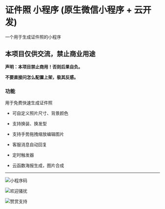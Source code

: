 
# 证件照 小程序 (原生微信小程序 + 云开发)
一个用于生成证件照的小程序

## 本项目仅供交流，禁止商业用途

**声明：本项目禁止商用！否则后果自负。**

**不要直接问怎么配置上架，极其反感。** 

### 功能

用于免费快速生成证件照

- 可自定义照片尺寸、背景颜色 
- 支持换装、换发型 
- 支持手势拖拽缩放编辑图片


- 客服消息自动回复
- 定时触发器
- 云函数海报生成，图片合成

-------------------------

![小程序码](https://6465-dev-4iov0-1301148496.tcb.qcloud.la/%E5%BE%AE%E4%BF%A1%E5%9B%BE%E7%89%87_20210411162950.jpg?sign=1cdabb92e1b2f3ffa846fc4f8007f5f8&t=1618129824)

![欢迎骚扰](https://6465-dev-4iov0-1301148496.tcb.qcloud.la/%E5%BE%AE%E4%BF%A1%E5%9B%BE%E7%89%87_20200606104940.jpg?sign=185169727273f47f237464b4ebf90106&t=1618129640)

![赞赏支持](https://6465-dev-4iov0-1301148496.tcb.qcloud.la/%E5%BE%AE%E4%BF%A1%E5%9B%BE%E7%89%87_20200327222252.jpg?sign=9b042f8caa5f3a4e4506cdd75b04f789&t=1618129652)


